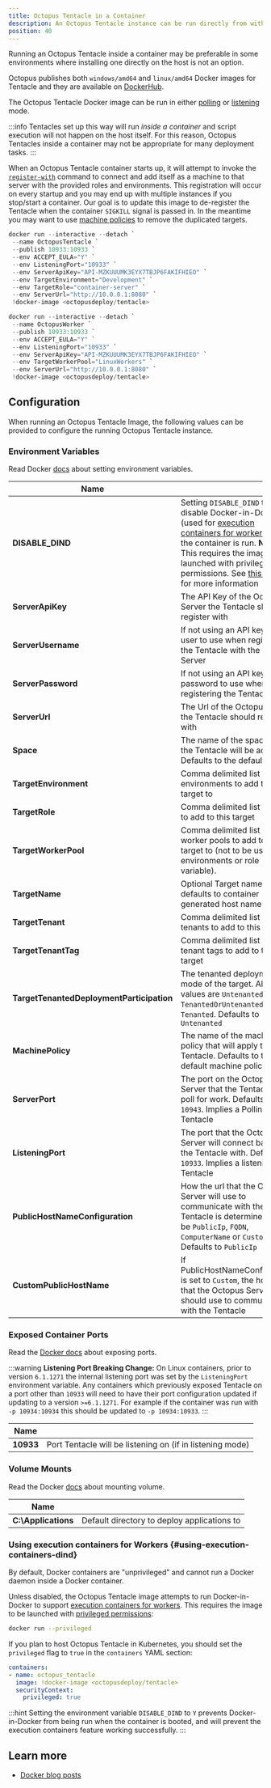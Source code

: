 ```yaml
---
title: Octopus Tentacle in a Container
description: An Octopus Tentacle instance can be run directly from within a container.
position: 40
---
```


Running an Octopus Tentacle inside a container may be preferable in some environments where installing one directly on the host is not an option. 

Octopus publishes both `windows/amd64` and `linux/amd64` Docker images for Tentacle and they are available on [DockerHub](https://hub.docker.com/r/octopusdeploy/tentacle).

The Octopus Tentacle Docker image can be run in either [polling](/docs/infrastructure/deployment-targets/tentacle/tentacle-communication.md#polling-tentacles) or [listening](/docs/infrastructure/deployment-targets/tentacle/tentacle-communication.md#listening-tentacles-recommend) mode.

:::info
Tentacles set up this way will run *inside a container* and script execution will not happen on the host itself. For this reason, Octopus Tentacles inside a container may not be appropriate for many deployment tasks.
:::

When an Octopus Tentacle container starts up, it will attempt to invoke the [`register-with`](/docs/octopus-rest-api/tentacle.exe-command-line/register-with.md) command to connect and add itself as a machine to that server with the provided roles and environments. This registration will occur on every startup and you may end up with multiple instances if you stop/start a container. Our goal is to update this image to de-register the Tentacle when the container `SIGKILL` signal is passed in. In the meantime you may want to use [machine policies](/docs/infrastructure/deployment-targets/machine-policies.md) to remove the duplicated targets.

```PowerShell Deployment Target
docker run --interactive --detach `
 --name OctopusTentacle `
 --publish 10933:10933 `
 --env ACCEPT_EULA="Y" `
 --env ListeningPort="10933" `
 --env ServerApiKey="API-MZKUUUMK3EYX7TBJP6FAKIFHIEO" `
 --env TargetEnvironment="Development" `
 --env TargetRole="container-server" `
 --env ServerUrl="http://10.0.0.1:8080" `
 !docker-image <octopusdeploy/tentacle>
```
```PowerShell Worker
docker run --interactive --detach `
 --name OctopusWorker `
 --publish 10933:10933 `
 --env ACCEPT_EULA="Y" `
 --env ListeningPort="10933" `
 --env ServerApiKey="API-MZKUUUMK3EYX7TBJP6FAKIFHIEO" `
 --env TargetWorkerPool="LinuxWorkers" `
 --env ServerUrl="http://10.0.0.1:8080" `
 !docker-image <octopusdeploy/tentacle>
```

## Configuration
When running an Octopus Tentacle Image, the following values can be provided to configure the running Octopus Tentacle instance.

### Environment Variables
Read Docker [docs](https://docs.docker.com/engine/reference/commandline/run/#set-environment-variables--e---env---env-file) about setting environment variables.

|  Name       |    |
| ------------- | ------- |
|**DISABLE_DIND**|Setting `DISABLE_DIND` to `Y` will disable Docker-in-Docker (used for [execution containers for workers](/docs/projects/steps/execution-containers-for-workers/index.md)) when the container is run. **Note:** This requires the image to be launched with privileged permissions. See [this section](#using-execution-containers-dind) for more information|
|**ServerApiKey**|The API Key of the Octopus Server the Tentacle should register with|
|**ServerUsername**|If not using an API key, the user to use when registering the Tentacle with the Octopus Server|
|**ServerPassword**|If not using an API key, the password to use when registering the Tentacle|
|**ServerUrl**|The Url of the Octopus Server the Tentacle should register with|
|**Space**|The name of the space which the Tentacle will be added to. Defaults to the default space|
|**TargetEnvironment**|Comma delimited list of environments to add this target to|
|**TargetRole**|Comma delimited list of roles to add to this target|
|**TargetWorkerPool**|Comma delimited list of worker pools to add to this target to (not to be used with environments or role variable).|
|**TargetName**|Optional Target name, defaults to container generated host name|
|**TargetTenant**|Comma delimited list of tenants to add to this target|
|**TargetTenantTag**|Comma delimited list of tenant tags to add to this target|
|**TargetTenantedDeploymentParticipation**|The tenanted deployment mode of the target. Allowed values are `Untenanted`, `TenantedOrUntenanted`, and `Tenanted`. Defaults to `Untenanted`|
|**MachinePolicy**|The name of the machine policy that will apply to this Tentacle. Defaults to the default machine policy|
|**ServerPort**|The port on the Octopus Server that the Tentacle will poll for work. Defaults to `10943`. Implies a Polling Tentacle|
|**ListeningPort**|The port that the Octopus Server will connect back to the Tentacle with. Defaults to `10933`. Implies a listening Tentacle|
|**PublicHostNameConfiguration**|How the url that the Octopus Server will use to communicate with the Tentacle is determined. Can be `PublicIp`, `FQDN`, `ComputerName` or `Custom`. Defaults to `PublicIp`|
|**CustomPublicHostName**|If PublicHostNameConfiguration is set to `Custom`, the host name that the Octopus Server should use to communicate with the Tentacle|

### Exposed Container Ports
Read the [Docker docs](https://docs.docker.com/engine/reference/commandline/run/#publish-or-expose-port--p---expose) about exposing ports.

:::warning
**Listening Port Breaking Change:** 
On Linux containers, prior to version `6.1.1271` the internal listening port was set by the `ListeningPort` environment variable. Any containers which previously exposed Tentacle on a port other than `10933` will need to have their port configuration updated if updating to a version `>=6.1.1271`. For example if the container was run with `-p 10934:10934` this should be updated to `-p 10934:10933`.
:::

|  Name       |    |
| ------------- | ------- |
|**10933**|Port Tentacle will be listening on (if in listening mode)|

### Volume Mounts
Read the Docker [docs](https://docs.docker.com/engine/reference/commandline/run/#mount-volume--v---read-only) about mounting volume.

|  Name       |    |
| ------------- | ------- |
|**C:\Applications**|Default directory to deploy applications to|


### Using execution containers for Workers {#using-execution-containers-dind}

By default, Docker containers are "unprivileged" and cannot run a Docker daemon inside a Docker container. 

Unless disabled, the Octopus Tentacle image attempts to run Docker-in-Docker to support [execution containers for workers](/docs/projects/steps/execution-containers-for-workers/index.md). This requires the image to be launched with [privileged permissions](https://docs.docker.com/engine/reference/run/#runtime-privilege-and-linux-capabilities):

```bash
docker run --privileged
```

If you plan to host Octopus Tentacle in Kubernetes, you should set the `privileged` flag to `true` in the `containers` YAML section:

```yaml
containers:
- name: octopus_tentacle
  image: !docker-image <octopusdeploy/tentacle>
  securityContext:
    privileged: true
```

:::hint
Setting the environment variable `DISABLE_DIND` to `Y` prevents Docker-in-Docker from being run when the container is booted, and will prevent the execution containers feature working successfully.
:::

## Learn more

 - [Docker blog posts](http://octopus.com/blog/tag/docker)
